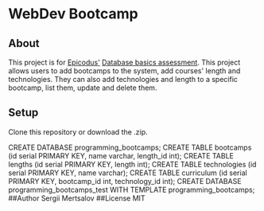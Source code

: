# WebDev Bootcamp
## About
This project is for [Epicodus'](http://www.epicodus.com/) [Database basics assessment](http://www.learnhowtoprogram.com/lessons/database-basics-assessment).
This project allows users to add bootcamps to the system, add courses' length and technologies. They can also add technologies and length to a specific bootcamp, list them, update and delete them.

## Setup
Clone this repository or download the .zip.

CREATE DATABASE programming_bootcamps;
CREATE TABLE bootcamps (id serial PRIMARY KEY, name varchar, length_id int);
CREATE TABLE lengths (id serial PRIMARY KEY, length int);
CREATE TABLE technologies (id serial PRIMARY KEY, name varchar);
CREATE TABLE curriculum (id serial PRIMARY KEY, bootcamp_id int, technology_id int);
CREATE DATABASE programming_bootcamps_test WITH TEMPLATE programming_bootcamps;
##Author
Sergii Mertsalov
##License
MIT

